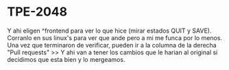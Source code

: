 # TPE-2048
Y ahi eligen ^frontend para ver lo que hice (mirar estados QUIT y SAVE).
Corranlo en sus linux's para ver que ande pero a mi me funca por lo menos.
Una vez que terminaron de verificar, pueden ir a la columna de la derecha "Pull requests" >>
Y ahi van a tener los cambios que le harian al original si decidimos que esta bien y lo mergeamos.
